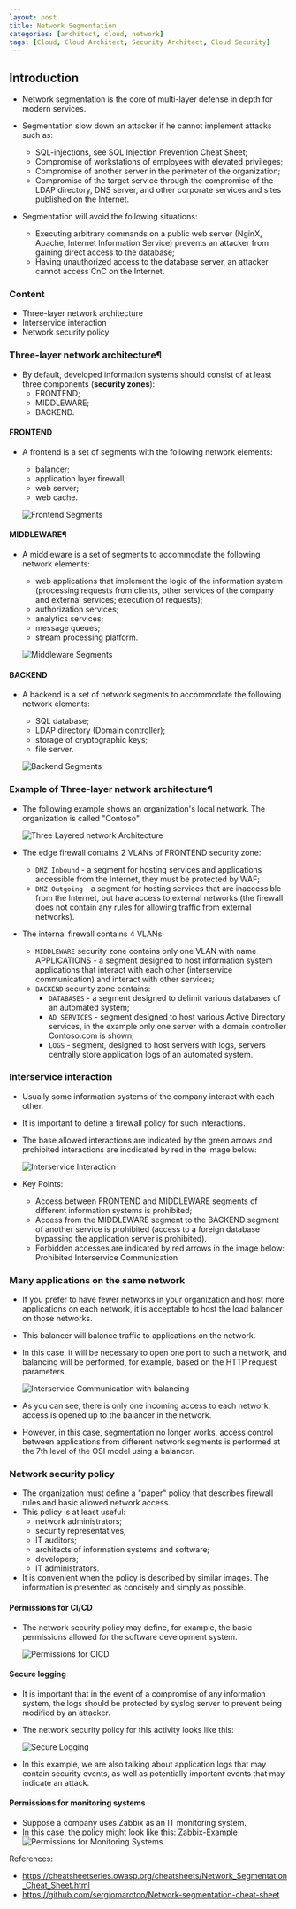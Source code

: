 ```yaml
---
layout: post
title: Network Segmentation
categories: [architect, cloud, network]
tags: [Cloud, Cloud Architect, Security Architect, Cloud Security]
---
```



## Introduction
- Network segmentation is the core of multi-layer defense in depth for modern services. 
- Segmentation slow down an attacker if he cannot implement attacks such as:

    + SQL-injections, see SQL Injection Prevention Cheat Sheet;
    + Compromise of workstations of employees with elevated privileges;
    + Compromise of another server in the perimeter of the organization;
    + Compromise of the target service through the compromise of the LDAP directory, DNS server, and other corporate services and sites published on the Internet.

- Segmentation will avoid the following situations:
    + Executing arbitrary commands on a public web server (NginX, Apache, Internet Information Service) prevents an attacker from gaining direct access to the database;
    + Having unauthorized access to the database server, an attacker cannot access CnC on the Internet.

### Content
- Three-layer network architecture
- Interservice interaction
- Network security policy

### Three-layer network architecture¶
- By default, developed information systems should consist of at least three components (**security zones**):
    + FRONTEND;
    + MIDDLEWARE;
    + BACKEND.

#### FRONTEND
- A frontend is a set of segments with the following network elements:
    + balancer;
    + application layer firewall;
    + web server;
    + web cache.

    ![Frontend Segments](/assets/img/architect/implementation/network-segmentation/frontend-segments.png)

#### MIDDLEWARE¶
- A middleware is a set of segments to accommodate the following network elements:
    + web applications that implement the logic of the information system (processing requests from clients, other services of the company and external services; execution of requests);
    + authorization services;
    + analytics services;
    + message queues;
    + stream processing platform.

    ![Middleware Segments](/assets/img/architect/implementation/network-segmentation/middleware-segments.png)

#### BACKEND
- A backend is a set of network segments to accommodate the following network elements:
    + SQL database;
    + LDAP directory (Domain controller);
    + storage of cryptographic keys;
    + file server.

    ![Backend Segments](/assets/img/architect/implementation/network-segmentation/backend-segments.png)

### Example of Three-layer network architecture¶
- The following example shows an organization's local network. The organization is called "Сontoso".

    ![Three Layered network Architecture](/assets/img/architect/implementation/network-segmentation/three-layered-network-architecture.png)

- The edge firewall contains 2 VLANs of FRONTEND security zone:
    + `DMZ Inbound` - a segment for hosting services and applications accessible from the Internet, they must be protected by WAF;
    + `DMZ Outgoing` - a segment for hosting services that are inaccessible from the Internet, but have access to external networks (the firewall does not contain any rules for allowing traffic from external networks).

- The internal firewall contains 4 VLANs:
    + `MIDDLEWARE` security zone contains only one VLAN with name APPLICATIONS - a segment designed to host information system applications that interact with each other (interservice communication) and interact with other services;
    + `BACKEND` security zone contains:
        * `DATABASES` - a segment designed to delimit various databases of an automated system;
        * `AD SERVICES` - segment designed to host various Active Directory services, in the example only one server with a domain controller Contoso.com is shown;
        * `LOGS` - segment, designed to host servers with logs, servers centrally store application logs of an automated system.


### Interservice interaction
- Usually some information systems of the company interact with each other.
- It is important to define a firewall policy for such interactions. 
- The base allowed interactions are indicated by the green arrows and prohibited interactions are incdicated by red in the image below: 

    ![Interservice Interaction](/assets/img/architect/implementation/network-segmentation/interservice-interaction.png)

- Key Points:
    + Access between FRONTEND and MIDDLEWARE segments of different information systems is prohibited;
    + Access from the MIDDLEWARE segment to the BACKEND segment of another service is prohibited (access to a foreign database bypassing the application server is prohibited).
    + Forbidden accesses are indicated by red arrows in the image below: Prohibited Interservice Communication

### Many applications on the same network
- If you prefer to have fewer networks in your organization and host more applications on each network, it is acceptable to host the load balancer on those networks. 
- This balancer will balance traffic to applications on the network. 
- In this case, it will be necessary to open one port to such a network, and balancing will be performed, for example, based on the HTTP request parameters. 

    ![Interservice Communication with balancing](/assets/img/architect/implementation/network-segmentation/many-applications-on-the-same-network.png)

- As you can see, there is only one incoming access to each network, access is opened up to the balancer in the network. 
- However, in this case, segmentation no longer works, access control between applications from different network segments is performed at the 7th level of the OSI model using a balancer.


### Network security policy
- The organization must define a "paper" policy that describes firewall rules and basic allowed network access. 
- This policy is at least useful:
    + network administrators;
    + security representatives;
    + IT auditors;
    + architects of information systems and software;
    + developers;
    + IT administrators.
- It is convenient when the policy is described by similar images. The information is presented as concisely and simply as possible.


#### Permissions for CI/CD
- The network security policy may define, for example, the basic permissions allowed for the software development system. 

    ![Permissions for CICD](/assets/img/architect/implementation/network-segmentation/permissions-for-cicd.png)

#### Secure logging
- It is important that in the event of a compromise of any information system, the logs should be protected by syslog server to prevent being modified by an attacker.
- The network security policy for this activity looks like this: 

    ![Secure Logging](/assets/img/architect/implementation/network-segmentation/secure-logging.png)

- In this example, we are also talking about application logs that may contain security events, as well as potentially important events that may indicate an attack.

#### Permissions for monitoring systems
- Suppose a company uses Zabbix as an IT monitoring system. 
- In this case, the policy might look like this: Zabbix-Example
    ![Permissions for Monitoring Systems](/assets/img/architect/implementation/network-segmentation/permissions-for-monitoring-systems.png)


References:
- https://cheatsheetseries.owasp.org/cheatsheets/Network_Segmentation_Cheat_Sheet.html
- https://github.com/sergiomarotco/Network-segmentation-cheat-sheet